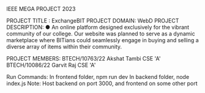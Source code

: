 IEEE MEGA PROJECT 2023

PROJECT TITLE : ExchangeBIT
PROJECT DOMAIN: WebD
PROJECT DESCRIPTION:
● An online platform designed exclusively for the vibrant community of our college. Our website was planned to serve as a dynamic marketplace where BITians could seamlessly engage in buying and selling a diverse array of items within their community.

PROJECT MEMBERS:
BTECH/10763/22 Akshat Tambi CSE 'A'                     BTECH/10086/22 Garvit Raj CSE 'A'

Run Commands:
In frontend folder, npm run dev
In backend folder, node index.js
Note: Host backend on port 3000, and frontend on some other port

